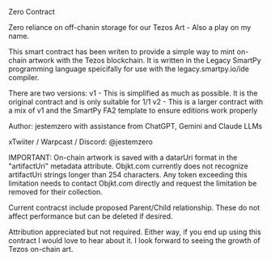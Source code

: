 Zero Contract

Zero reliance on off-chanin storage for our Tezos Art - Also a play on my name.

This smart contract has been writen to provide a simple way to mint on-chain artwork with the Tezos blockchain.
It is written in the Legacy SmartPy programming language speicifally for use with the legacy.smartpy.io/ide compiler.

There are two versions:
v1 - This is simplified as much as possible. It is the original contract and is only suitable for 1/1
v2 - This is a larger contract with a mix of v1 and the SmartPy FA2 template to ensure editions work properly

Author: jestemzero with assistance from ChatGPT, Gemini and Claude LLMs

xTwiiter / Warpcast / Discord: @jestemzero

IMPORTANT: On-chain artwork is saved with a datarUri format in the "artifactUri" metadata attribute.
Objkt.com currently does not recognize artifactUri strings longer than 254 characters.
Any token exceeding this limitation needs to contact Objkt.com directly and request the limitation be removed for their collection.

Current contracst include proposed Parent/Child relationship. These do not affect performance but can be deleted if desired.

Attribution appreciated but not required. Either way, if you end up using this contract I would love to hear about it.
I look forward to seeing the growth of Tezos on-chain art.
